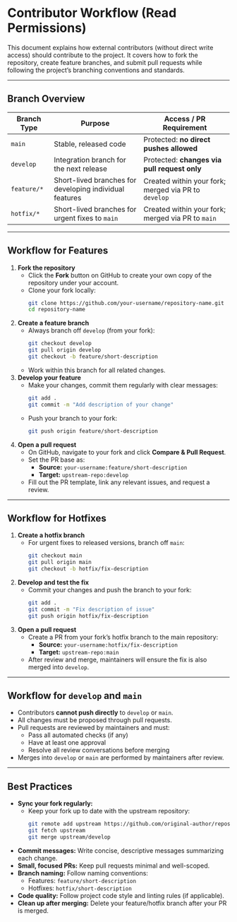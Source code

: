 # Contributor Workflow (Read Permissions)

This document explains how external contributors (without direct write access) should contribute to the project. It covers how to fork the repository, create feature branches, and submit pull requests while following the project’s branching conventions and standards.

---
## Branch Overview

|Branch Type|Purpose|Access / PR Requirement|
|---|---|---|
|`main`|Stable, released code|Protected: **no direct pushes allowed**|
|`develop`|Integration branch for the next release|Protected: **changes via pull request only**|
|`feature/*`|Short-lived branches for developing individual features|Created within your fork; merged via PR to `develop`|
|`hotfix/*`|Short-lived branches for urgent fixes to `main`|Created within your fork; merged via PR to `main`|

---
## Workflow for Features

1. **Fork the repository**
    - Click the **Fork** button on GitHub to create your own copy of the repository under your account.
    - Clone your fork locally:
        ```bash
        git clone https://github.com/your-username/repository-name.git
        cd repository-name
        ```
2. **Create a feature branch**
    - Always branch off `develop` (from your fork):
        ```bash
        git checkout develop
        git pull origin develop
        git checkout -b feature/short-description
        ```
    - Work within this branch for all related changes.
3. **Develop your feature**
    - Make your changes, commit them regularly with clear messages:
        ```bash
        git add .
        git commit -m "Add description of your change"
        ```
    - Push your branch to your fork:
        ```bash
        git push origin feature/short-description
        ```
4. **Open a pull request**
    - On GitHub, navigate to your fork and click **Compare & Pull Request**.
    - Set the PR base as:
        - **Source:** `your-username:feature/short-description`
        - **Target:** `upstream-repo:develop`
    - Fill out the PR template, link any relevant issues, and request a review.

---
## Workflow for Hotfixes

1. **Create a hotfix branch**
    - For urgent fixes to released versions, branch off `main`:
        ```bash
        git checkout main
        git pull origin main
        git checkout -b hotfix/fix-description
        ```
2. **Develop and test the fix**
    - Commit your changes and push the branch to your fork:
        ```bash
        git add .
        git commit -m "Fix description of issue"
        git push origin hotfix/fix-description
        ```
3. **Open a pull request**
    - Create a PR from your fork’s hotfix branch to the main repository:
        - **Source:** `your-username:hotfix/fix-description`
        - **Target:** `upstream-repo:main`
    - After review and merge, maintainers will ensure the fix is also merged into `develop`.

---
## Workflow for `develop` and `main`

- Contributors **cannot push directly** to `develop` or `main`.
- All changes must be proposed through pull requests.
- Pull requests are reviewed by maintainers and must:
    - Pass all automated checks (if any)
    - Have at least one approval
    - Resolve all review conversations before merging
- Merges into `develop` or `main` are performed by maintainers after review.

---
## Best Practices

- **Sync your fork regularly:**
    - Keep your fork up to date with the upstream repository:
        ```bash
        git remote add upstream https://github.com/original-author/repository-name.git
        git fetch upstream
        git merge upstream/develop
        ```
- **Commit messages:** Write concise, descriptive messages summarizing each change.
- **Small, focused PRs:** Keep pull requests minimal and well-scoped.
- **Branch naming:** Follow naming conventions:
    - Features: `feature/short-description`
    - Hotfixes: `hotfix/short-description`
- **Code quality:** Follow project code style and linting rules (if applicable).
- **Clean up after merging:** Delete your feature/hotfix branch after your PR is merged.